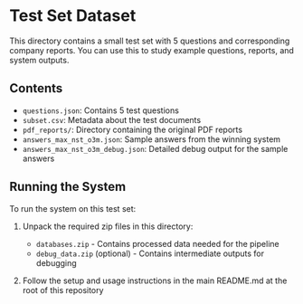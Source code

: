 # Test Set Dataset

This directory contains a small test set with 5 questions and corresponding company reports.
You can use this to study example questions, reports, and system outputs.

## Contents
- `questions.json`: Contains 5 test questions
- `subset.csv`: Metadata about the test documents
- `pdf_reports/`: Directory containing the original PDF reports
- `answers_max_nst_o3m.json`: Sample answers from the winning system
- `answers_max_nst_o3m_debug.json`: Detailed debug output for the sample answers

## Running the System

To run the system on this test set:

1. Unpack the required zip files in this directory:
   - `databases.zip` - Contains processed data needed for the pipeline
   - `debug_data.zip` (optional) - Contains intermediate outputs for debugging

2. Follow the setup and usage instructions in the main README.md at the root of this repository 